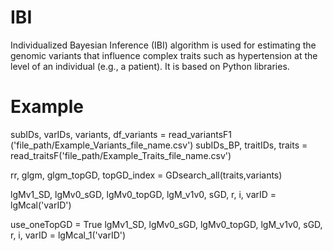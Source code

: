 # IBI
Individualized Bayesian Inference (IBI) algorithm is used for estimating the genomic variants that influence complex traits such as hypertension at the level of an individual (e.g., a patient). It is based on Python libraries.

# Example
subIDs, varIDs, variants, df_variants = read_variantsF1 ('file_path/Example_Variants_file_name.csv')
subIDs_BP, traitIDs, traits = read_traitsF('file_path/Example_Traits_file_name.csv')

rr, glgm, glgm_topGD, topGD_index = GDsearch_all(traits,variants) 

lgMv1_SD, lgMv0_sGD, lgMv0_topGD, lgM_v1v0, sGD, r, i, varID = lgMcal('varID')

use_oneTopGD = True
lgMv1_SD, lgMv0_sGD, lgMv0_topGD, lgM_v1v0, sGD, r, i, varID = lgMcal_1('varID')
